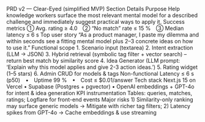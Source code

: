 PRD v2 — Clear-Eyed (simplified MVP)
Section	Details
Purpose	Help knowledge workers surface the most relevant mental model for a described challenge and immediately suggest practical ways to apply it.
Success metrics	① Avg. rating ≥ 4.0 ② “No match” rate ≤ 15 % ③ Median latency ≤ 6 s
Top user story	“As a product manager, I paste my dilemma and within seconds see a fitting mental model plus 2–3 concrete ideas on how to use it.”
Functional scope	1. Scenario input (textarea)
2. Intent extraction (LLM → JSON)
3. Hybrid retrieval (symbolic tag filter + vector search) – return best match by similarity score
4. Idea Generator (LLM prompt: ‘Explain why this model applies and give 2-3 action ideas.’)
5. Rating widget (1–5 stars)
6. Admin CRUD for models & tags
Non-functional	Latency ≤ 6 s (p50) • Uptime 99 % • Cost ≤ $0.01/answer
Tech stack	Next.js 15 on Vercel • Supabase (Postgres + pgvector) • OpenAI embeddings + GPT-4o for intent & idea generation
KPI instrumentation	Tables: queries, matches, ratings; Logflare for front-end events
Major risks	1) Similarity-only ranking may surface generic models → Mitigate with richer tag filters; 2) Latency spikes from GPT-4o → Cache embeddings & use streaming

